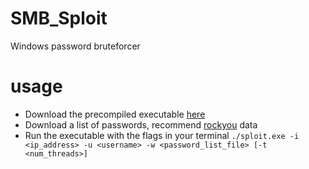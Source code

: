 # SMB_Sploit
Windows password bruteforcer
# usage
- Download the precompiled executable <a href="https://github.com/rrpld/SMB_Sploit/releases">here</a>
- Download a list of passwords, recommend <a href="https://github.com/zacheller/rockyou">rockyou</a> data
- Run the executable with the flags in your terminal ```./sploit.exe -i <ip_address> -u <username> -w <password_list_file> [-t <num_threads>]```

